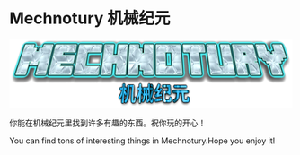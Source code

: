 # Mechnotury 机械纪元

![Mechnotury](src/main/resources/logo.png)

你能在机械纪元里找到许多有趣的东西。祝你玩的开心！

You can find tons of interesting things in Mechnotury.Hope you enjoy it!